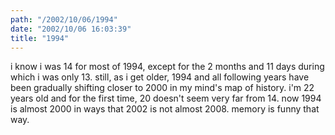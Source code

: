 ```yaml
---
path: "/2002/10/06/1994" 
date: "2002/10/06 16:03:39" 
title: "1994" 
---
```

i know i was 14 for most of 1994, except for the 2 months and 11 days during which i was only 13. still, as i get older, 1994 and all following years have been gradually shifting closer to 2000 in my mind's map of history. i'm 22 years old and for the first time, 20 doesn't seem very far from 14. now 1994 is almost 2000 in ways that 2002 is not almost 2008. memory is funny that way.